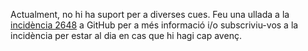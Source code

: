 Actualment, no hi ha suport per a diverses cues. Feu una ullada a la [incidència 2648](https://github.com/AntennaPod/AntennaPod/issues/2648) a GitHub per a més informació i/o subscriviu-vos a la incidència per estar al dia en cas que hi hagi cap avenç.
